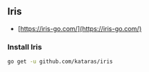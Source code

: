 ## Iris
- [https://iris-go.com/](https://iris-go.com/)

### Install Iris

```bash
go get -u github.com/kataras/iris
```
